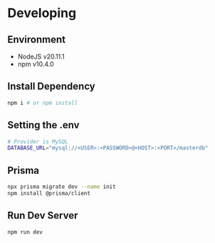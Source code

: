 # Developing

## Environment

- NodeJS v20.11.1
- npm v10.4.0

## Install Dependency

```bash
npm i # or npm install
```

## Setting the .env

```bash
# Provider is MySQL
DATABASE_URL="mysql://<USER>:<PASSWORD>@<HOST>:<PORT>/masterdb"
```

## Prisma

```bash
npx prisma migrate dev --name init
npm install @prisma/client
```

## Run Dev Server
```bash
npm run dev
```